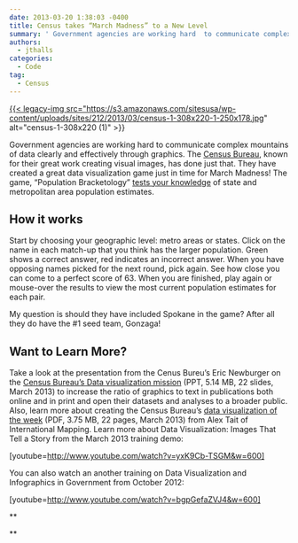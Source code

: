 ```yaml
---
date: 2013-03-20 1:38:03 -0400
title: Census takes “March Madness” to a New Level
summary: ' Government agencies are working hard  to communicate complex mountains of data clearly and effectively through graphics. The Census Bureau, known for their great work creating visual images, has done just that. They have created a great data visualization game just in time for March Madness! The game, &#8220;Population Bracketology&#8221; tests your knowledge of'
authors:
  - jthalls
categories:
  - Code
tag:
  - Census
---
```


<a href="https://www.WHATEVER/2013/03/20/census-takes-march-madness-to-a-new-level/census-1-308x220-1/" rel="attachment wp-att-97632">{{< legacy-img src="https://s3.amazonaws.com/sitesusa/wp-content/uploads/sites/212/2013/03/census-1-308x220-1-250x178.jpg" alt="census-1-308x220 (1)" >}}</a>

Government agencies are working hard  to communicate complex mountains of data clearly and effectively through graphics. The [Census Bureau](http://www.census.gov/), known for their great work creating visual images, has done just that. They have created a great data visualization game just in time for March Madness! The game, &#8220;Population Bracketology&#8221; [tests your knowledge](http://www.census.gov/dataviz/visualizations/057/) of state and metropolitan area population estimates.

## **How it works**

Start by choosing your geographic level: metro areas or states. Click on the name in each match-up that you think has the larger population. Green shows a correct answer, red indicates an incorrect answer. When you have opposing names picked for the next round, pick again. See how close you can come to a perfect score of 63. When you are finished, play again or mouse-over the results to view the most current population estimates for each pair.

My question is should they have included Spokane in the game? After all they do have the #1 seed team, Gonzaga!

## **Want to Learn More?**

Take a look at the presentation from the Cenus Bureu&#8217;s Eric Newburger on the <a href="https://www.WHATEVER/2013/03/20/census-takes-march-madness-to-a-new-level/census-bureau-data-visualization-mission_0-1/" rel="attachment wp-att-98462">Census Bureau&#8217;s Data visualization mission</a> (PPT, 5.14 MB, 22 slides, March 2013) to increase the ratio of graphics to text in publications both online and in print and open their datasets and analyses to a broader public. Also, learn more about creating the Census Bureau&#8217;s [data visualization of the week](https://s3.amazonaws.com/sitesusa/wp-content/uploads/sites/212/2013/03/data-visualization-of-the-week_0.pdf) (PDF, 3.75 MB, 22 pages, March 2013) from Alex Tait of International Mapping. Learn more about Data Visualization: Images That Tell a Story from the March 2013 training demo:

[youtube=http://www.youtube.com/watch?v=yxK9Cb-TSGM&w=600]
  
You can also watch an another training on Data Visualization and Infographics in Government from October 2012:

[youtube=http://www.youtube.com/watch?v=bgpGefaZVJ4&w=600]

**
  
**